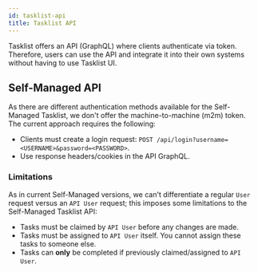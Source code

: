 ```yaml
---
id: tasklist-api
title: Tasklist API
---
```


Tasklist offers an API (GraphQL) where clients authenticate via token. Therefore, users can use the API and integrate it into their own systems without having to use Tasklist UI.

## Self-Managed API

As there are different authentication methods available for the Self-Managed Tasklist, we don't offer the machine-to-machine (m2m) token. The current approach requires the following:

- Clients must create a login request: `POST /api/login?username=<USERNAME>&password=<PASSWORD>`.
- Use response headers/cookies in the API GraphQL.

### Limitations

As in current Self-Managed versions, we can't differentiate a regular `User` request versus an `API User` request; this imposes some limitations to the Self-Managed Tasklist API:

- Tasks must be claimed by `API User` before any changes are made.
- Tasks must be assigned to `API User` itself. You cannot assign these tasks to someone else.
- Tasks can **only** be completed if previously claimed/assigned to `API User`.
